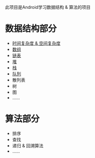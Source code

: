 此项目是Android学习数据结构 & 算法的项目

# 数据结构部分

- [时间复杂度 & 空间复杂度](https://blog.csdn.net/haha223545/article/details/93619874)
- [数组](https://github.com/Ellen2018/AndroidDataStructure/blob/master/%E6%95%B0%E7%BB%84.md)
- [链表](https://github.com/Ellen2018/AndroidDataStructure/blob/master/%E9%93%BE%E8%A1%A8.md)
- [堆](https://github.com/Ellen2018/AndroidDataStructure/blob/master/%E5%A0%86.md)
- [栈](https://github.com/Ellen2018/AndroidDataStructure/blob/master/%E6%A0%88.md)
- [队列](https://github.com/Ellen2018/AndroidDataStructure/blob/master/%E9%98%9F%E5%88%97.md)
- 散列表
- 树
- 图
- ......

# 算法部分

- 排序
- 查找
- 递归 & 回溯算法
- ......